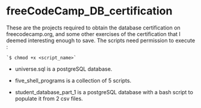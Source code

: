 # freeCodeCamp_DB_certification


These are the projects required to obtain the database certification on freecodecamp.org, and some other exercises of the certification that I deemed interesting enough to save.
The scripts need permission to execute :

    `$ chmod +x <script_name>`

- universe.sql is a postgreSQL database.

- five_shell_programs is a collection of 5 scripts.

- student_database_part_1 is a postgreSQL database with a bash script to populate it from 2 csv files. 

